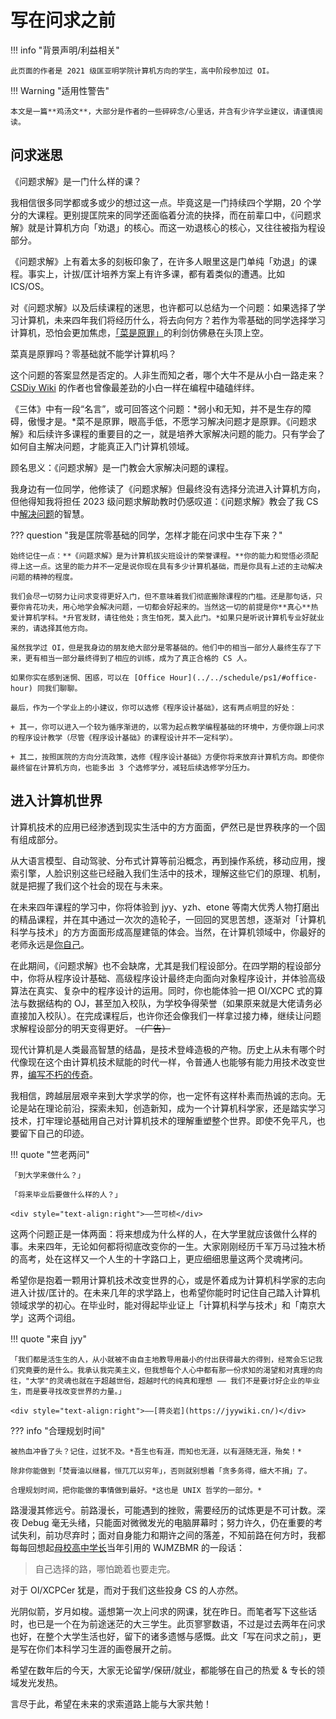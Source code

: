 # 写在问求之前

!!! info "背景声明/利益相关"

    此页面的作者是 2021 级匡亚明学院计算机方向的学生，高中阶段参加过 OI。

!!! Warning "适用性警告"

    本文是一篇**鸡汤文**，大部分是作者的一些碎碎念/心里话，并含有少许学业建议，请谨慎阅读。

## 问求迷思

《问题求解》是一门什么样的课？

我相信很多同学都或多或少的想过这一点。毕竟这是一门持续四个学期，20 个学分的大课程。更别提匡院来的同学还面临着分流的抉择，而在前辈口中，《问题求解》就是计算机方向「劝退」的核心。而这一劝退核心的核心，又往往被指为程设部分。

《问题求解》上有着太多的刻板印象了，在许多人眼里这是门单纯「劝退」的课程。事实上，计拔/匡计培养方案上有许多课，都有着类似的遭遇。比如 ICS/OS。

对《问题求解》以及后续课程的迷思，也许都可以总结为一个问题：如果选择了学习计算机，未来四年我们将经历什么，将去向何方？若作为零基础的同学选择学习计算机，恐怕会更加焦虑，[「菜是原罪」]((https://nju-projectn.github.io/ics-pa-gitbook/ics2022/FAQ.html))的利剑仿佛悬在头顶上空。

菜真是原罪吗？零基础就不能学计算机吗？

这个问题的答案显然是否定的。人非生而知之者，哪个大牛不是从小白一路走来？[CSDiy Wiki](https://csdiy.wiki/) 的作者也曾像最差劲的小白一样在编程中磕磕绊绊。

《三体》中有一段“名言”，或可回答这个问题：*弱小和无知，并不是生存的障碍，傲慢才是。*菜不是原罪，眼高手低，不愿学习解决问题才是原罪。《问题求解》和后续许多课程的重要目的之一，就是培养大家解决问题的能力。只有学会了如何自主解决问题，才能真正入门计算机领域。

顾名思义：《问题求解》是一门教会大家解决问题的课程。

我身边有一位同学，他修读了《问题求解》但最终没有选择分流进入计算机方向，但他得知我将担任 2023 级问题求解助教时仍感叹道：《问题求解》教会了我 CS 中[解决问题](../#_3)的智慧。

??? question "我是匡院零基础的同学，怎样才能在问求中生存下来？"  

    始终记住一点：**《问题求解》是为计算机拔尖班设计的荣誉课程。**你的能力和觉悟必须配得上这一点。这里的能力并不一定是说你现在具有多少计算机基础，而是你具有上述的主动解决问题的精神的程度。

    我们会尽一切努力让问求变得更好入门，但不意味着我们彻底搬除课程的门槛。还是那句话，只要你肯花功夫，用心地学会解决问题，一切都会好起来的。当然这一切的前提是你**真心**热爱计算机学科。*升官发财，请往他处；贪生怕死，莫入此门。*如果只是听说计算机专业好就业来的，请选择其他方向。

    虽然我学过 OI，但是我身边的朋友绝大部分是零基础的。他们中的相当一部分人最终生存了下来，更有相当一部分最终得到了相应的训练，成为了真正合格的 CS 人。

    如果你实在感到迷惘、困惑，可以在 [Office Hour](../../schedule/ps1/#office-hour) 同我们聊聊。

    最后，作为一个学业上的小建议，你可以选修《程序设计基础》，这有两点明显的好处：
    
    + 其一，你可以进入一个较为循序渐进的，以零为起点教学编程基础的环境中，方便你跟上问求的程序设计教学（尽管《程序设计基础》的课程设计并不一定科学）。
    
    + 其二，按照匡院的方向分流政策，选修《程序设计基础》方便你将来放弃计算机方向。即使你最终留在计算机方向，也能多出 3 个选修学分，减轻后续选修学分压力。

## 进入计算机世界

计算机技术的应用已经渗透到现实生活中的方方面面，俨然已是世界秩序的一个固有组成部分。

从大语言模型、自动驾驶、分布式计算等前沿概念，再到操作系统，移动应用，搜索引擎，人脸识别这些已经融入我们生活中的技术，理解这些它们的原理、机制，就是把握了我们这个社会的现在与未来。

在未来四年课程的学习中，你将体验到 jyy、yzh、etone 等南大优秀人物打磨出的精品课程，并在其中通过一次次的造轮子，一回回的冥思苦想，逐渐对「计算机科学与技术」的方方面面形成高屋建瓴的体会。当然，在计算机领域中，你最好的老师永远是[你自己](https://csdiy.wiki/)。

在此期间，《问题求解》也不会缺席，尤其是我们程设部分。在四学期的程设部分中，你将从程序设计基础、高级程序设计最终走向面向对象程序设计，并体验高级算法在真实、复杂中的程序设计的运用。同时，你也能体验一把 OI/XCPC 式的算法与数据结构的 OJ，甚至加入校队，为学校争得荣誉（如果原来就是大佬请务必直接加入校队）。在完成课程后，也许你还会像我们一样拿过接力棒，继续让问题求解程设部分的明天变得更好。 ~~（广告）~~

现代计算机是人类最高智慧的结晶，是技术登峰造极的产物。历史上从未有哪个时代像现在这个由计算机技术赋能的时代一样，令普通人也能够有能力用技术改变世界，[编写不朽的传奇](https://nju-projectn.github.io/ics-pa-gitbook/ics2022/4.5.html#%E4%BB%8E%E4%B8%80%E5%88%B0%E6%97%A0%E7%A9%B7%E5%A4%A7)。

我相信，跨越层层艰辛来到大学求学的你，也一定怀有这样朴素而热诚的志向。无论是站在理论前沿，探索未知，创造新知，成为一个计算机科学家，还是踏实学习技术，打牢理论基础用自己对计算机技术的理解重塑整个世界。即使不免平凡，也要留下自己的印迹。

!!! quote "竺老两问"

    「到大学来做什么？」
    
    「将来毕业后要做什么样的人？」

    <div style="text-align:right">——竺可桢</div>

这两个问题正是一体两面：将来想成为什么样的人，在大学里就应该做什么样的事。未来四年，无论如何都将彻底改变你的一生。大家刚刚经历千军万马过独木桥的高考，处在这样又一个人生的十字路口上，更应细细思量这两个灵魂拷问。

希望你是抱着一颗用计算机技术改变世界的心，或是怀着成为计算机科学家的志向进入计拔/匡计的。在未来几年的求学路上，也希望你能时时记住自己踏入计算机领域求学的初心。在毕业时，能对得起毕业证上「计算机科学与技术」和「南京大学」这两个词组。

!!! quote "来自 jyy"

    「我们都是活生生的人，从小就被不由自主地教导用最小的付出获得最大的得到，经常会忘记我们究竟要的是什么。我承认我完美主义，但我想每个人心中都有那一份求知的渴望和对真理的向往，"大学"的灵魂也就在于超越世俗，超越时代的纯真和理想 —— 我们不是要讨好企业的毕业生，而是要寻找改变世界的力量。」
  
    <div style="text-align:right">——[蒋炎岩](https://jyywiki.cn/)</div>

??? info "合理规划时间"

    被热血冲昏了头？记住，过犹不及。*吾生也有涯，而知也无涯，以有涯随无涯，殆矣！*
    
    除非你能做到「焚膏油以继晷，恒兀兀以穷年」，否则就别想着「贪多务得，细大不捐」了。
    
    合理规划时间，把你能做的事情做到最好。*这也是 UNIX 哲学的一部分。*


路漫漫其修远兮。前路漫长，可能遇到的挫败，需要经历的试炼更是不可计数。深夜 Debug 毫无头绪，只能面对微微发光的电脑屏幕时；努力许久，仍在重要的考试失利，前功尽弃时；面对自身能力和期许之间的落差，不知前路在何方时，我都每每回想起[母校高中学长](http://hzwer.com/)当年引用的 WJMZBMR 的一段话：

> 自己选择的路，哪怕跪着也要走完。

对于 OI/XCPCer 犹是，而对于我们这些投身 CS 的人亦然。

光阴似箭，岁月如梭。遥想第一次上问求的网课，犹在昨日。而笔者写下这些话时，也已是一个在为前途迷茫的大三学生。此页寥寥数语，不过是过去两年在问求也好，在整个大学生活也好，留下的诸多遗憾与感慨。此文「写在问求之前」，更是写在你们本科学习生涯的画卷展开之前。

希望在数年后的今天，大家无论留学/保研/就业，都能够在自己的热爱 & 专长的领域发光发热。

言尽于此，希望在未来的求索道路上能与大家共勉！

